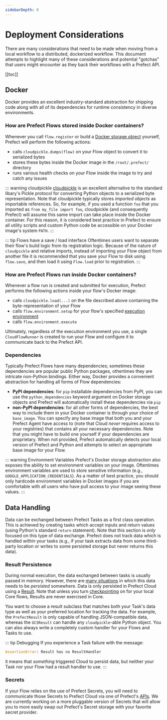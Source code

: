 ```yaml
---
sidebarDepth: 0
---
```


# Deployment Considerations

There are many considerations that need to be made when moving from a local workflow to a distributed, dockerized workflow. This document attempts to highlight many of these considerations and potential "gotchas" that users might encounter as they back their workflows with a Prefect API.

[[toc]]

## Docker

Docker provides an excellent industry-standard abstraction for shipping code along with all of its dependencies for runtime consistency in diverse environments. 

### How are Prefect Flows stored inside Docker containers?

Whenever you call `flow.register` or build a [Docker storage object](../../api/latest/environments/storage.html#docker) yourself, Prefect will perform the following actions:

- calls `cloudpickle.dumps(flow)` on your Flow object to convert it to serialized bytes
- stores these bytes inside the Docker image in the `/root/.prefect/` directory
- runs various health checks on your Flow inside the image to try and catch any issues

::: warning cloudpickle
[cloudpickle](https://github.com/cloudpipe/cloudpickle) is an excellent alternative to the standard libary's Pickle protocol for converting Python objects to a serialized byte representation. Note that cloudpickle typically stores _imported objects_ as importable references. So, for example, if you used a function `foo` that you imported as `from my_file import foo`, cloudpickle (and consequently Prefect) will assume this same import can take place inside the Docker container. For this reason, it is considered best practice in Prefect to ensure all utility scripts and custom Python code be accessible on your Docker image's system `PATH`.
:::

::: tip Flows have a save / load interface
Oftentimes users want to separate their flow's build logic from its registration logic. Because of the nature of `cloudpickle` and relative imports, instead of importing your Flow object from another file it is recommended that you save your Flow to disk using `flow.save`, and then load it using `Flow.load` prior to registration.
:::

### How are Prefect Flows run inside Docker containers?

Whenever a flow run is created and submitted for execution, Prefect performs the following actions inside your flow's Docker image:

- calls `cloudpickle.load(...)` on the file described above containing the byte-representation of your Flow
- calls `flow.environment.setup` for your flow's specified [execution environment](../../api/latest/environments/execution.html)
- calls `flow.environment.execute`

Ultimately, regardless of the execution environment you use, a single `CloudFlowRunner` is created to run your Flow and configure it to communicate back to the Prefect API.

### Dependencies

Typically Prefect Flows have many dependencies; sometimes these dependencies are popular public Python packages, othertimes they are intricate non-Python bindings. Either way, Docker provides a convenient abstraction for handling all forms of Flow dependencies:

- **PyPI dependencies**: for `pip` installable dependencies from PyPI, you can use the `python_dependencies` keyword argument on Docker storage objects and Prefect will automatically install these dependencies via `pip`
- **non-PyPI dependencies**: for all other forms of dependencies, the best way to include them in your Docker container is through your choice of `base_image`. You can specify any base image that both you and your Prefect Agent have access to (note that Cloud _never_ requires access to your registries) that contains all your necessary dependencies. Note that you might have to build one yourself if your dependencies are proprietary. When not provided, Prefect automatically detects your local version of Prefect and Python and attempts to select an appropriate base image for your Flow.

::: warning Environment Variables
Prefect's Docker storage abstraction also exposes the ability to set environment variables on your image. Oftentimes environment variables are used to store sensitive information (e.g., `GOOGLE_APPLICATION_CREDENTIALS`). As a matter of best practice, you should only hardcode environment variables in Docker images if you are comfortable with all users who have pull access to your image seeing these values.
:::

## Data Handling

Data can be exchanged between Prefect Tasks as a first class operation. This is achieved by creating tasks which accept inputs and return values (using Python's standard `return` statement). Note that this section is _only_ focused on this type of data exchange. Prefect does not track data which is handled _within_ your tasks (e.g., if your task extracts data from some third-party location or writes to some persisted storage but never returns this data).

### Result Persistence

During normal execution, the data exchanged between tasks is usually passed in memory. However, there are [many situations](../dataflow.html#when-is-data-persisted) in which this data needs to be _persisted_ somewhere. Data is only persisted in Prefect Cloud using a [Result](../../core/concepts/results.html). Note that unless you turn [checkpointing](../../core/concepts/persistence.html#persisting-output) on for your local Core flows, Results are never exercised in Core.

You want to choose a result subclass that matches both your Task's data type as well as your preferred location for tracking the data. For example, the `PrefectResult` is only capable of handling JSON-compatible data, whereas the `GCSResult` can handle any `cloudpickle`-able Python object. You can also always write a completely custom handler for your Flows and Tasks to use.

::: tip Debugging
If you experience a Task failure with the message:

```python
AssertionError: Result has no ResultHandler
```

it means that _something_ triggered Cloud to persist data, but neither your Task nor your Flow had a result handler to use.
:::

### Secrets <Badge text="Cloud"/>

If your Flow relies on the use of Prefect Secrets, you will need to communicate those Secrets to Prefect Cloud via one of Prefect's [APIs](../concepts/secrets.html#cloud-execution). We are currently working on a more pluggable version of Secrets that will allow you to more easily swap out Prefect's Secret storage with your favorite secret provider.
